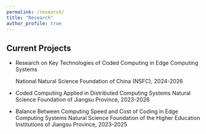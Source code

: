 ```yaml
---
permalink: /research/
title: "Research"
author_profile: true
---
```


## Current Projects

* Research on Key Technologies of Coded Computing in Edge Computing Systems
  
  National Natural Science Foundation of China (NSFC), 2024-2026
* Coded Computing Applied in Distributed Computing Systems
  Natural Science Foundation of Jiangsu Province, 2023-2026
* Balance Between Computing Speed and Cost of Coding in Edge Computing Systems
  Natural Science Foundation of the Higher Education Institutions of Jiangsu Province, 2023-2025


